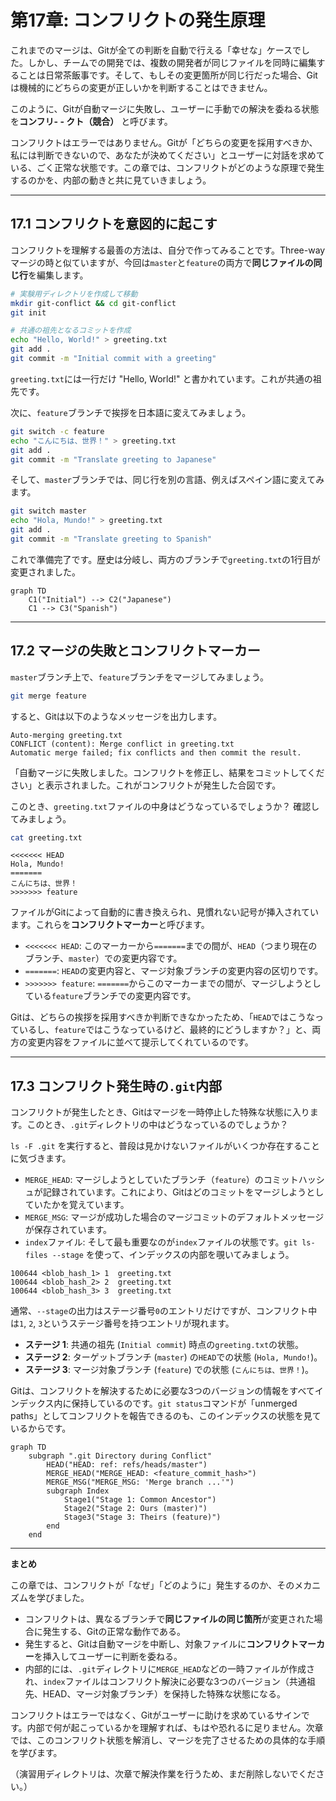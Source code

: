 # 第17章: コンフリクトの発生原理

これまでのマージは、Gitが全ての判断を自動で行える「幸せな」ケースでした。しかし、チームでの開発では、複数の開発者が同じファイルを同時に編集することは日常茶飯事です。そして、もしその変更箇所が同じ行だった場合、Gitは機械的にどちらの変更が正しいかを判断することはできません。

このように、Gitが自動マージに失敗し、ユーザーに手動での解決を委ねる状態を**コンフリ-  - クト（競合）** と呼びます。

コンフリクトはエラーではありません。Gitが「どちらの変更を採用すべきか、私には判断できないので、あなたが決めてください」とユーザーに対話を求めている、ごく正常な状態です。この章では、コンフリクトがどのような原理で発生するのかを、内部の動きと共に見ていきましょう。

---
## 17.1 コンフリクトを意図的に起こす

コンフリクトを理解する最善の方法は、自分で作ってみることです。Three-wayマージの時と似ていますが、今回は`master`と`feature`の両方で**同じファイルの同じ行**を編集します。

```bash
# 実験用ディレクトリを作成して移動
mkdir git-conflict && cd git-conflict
git init

# 共通の祖先となるコミットを作成
echo "Hello, World!" > greeting.txt
git add .
git commit -m "Initial commit with a greeting"
```
`greeting.txt`には一行だけ "Hello, World!" と書かれています。これが共通の祖先です。

次に、`feature`ブランチで挨拶を日本語に変えてみましょう。
```bash
git switch -c feature
echo "こんにちは、世界！" > greeting.txt
git add .
git commit -m "Translate greeting to Japanese"
```

そして、`master`ブランチでは、同じ行を別の言語、例えばスペイン語に変えてみます。
```bash
git switch master
echo "Hola, Mundo!" > greeting.txt
git add .
git commit -m "Translate greeting to Spanish"
```
これで準備完了です。歴史は分岐し、両方のブランチで`greeting.txt`の1行目が変更されました。
```mermaid
graph TD
    C1("Initial") --> C2("Japanese")
    C1 --> C3("Spanish")
```

---
## 17.2 マージの失敗とコンフリクトマーカー

`master`ブランチ上で、`feature`ブランチをマージしてみましょう。
```bash
git merge feature
```
すると、Gitは以下のようなメッセージを出力します。
```
Auto-merging greeting.txt
CONFLICT (content): Merge conflict in greeting.txt
Automatic merge failed; fix conflicts and then commit the result.
```
「自動マージに失敗しました。コンフリクトを修正し、結果をコミットしてください」と表示されました。これがコンフリクトが発生した合図です。

このとき、`greeting.txt`ファイルの中身はどうなっているでしょうか？ 確認してみましょう。
```bash
cat greeting.txt
```
```
<<<<<<< HEAD
Hola, Mundo!
=======
こんにちは、世界！
>>>>>>> feature
```
ファイルがGitによって自動的に書き換えられ、見慣れない記号が挿入されています。これらを**コンフリクトマーカー**と呼びます。

-   `<<<<<<< HEAD`: このマーカーから`=======`までの間が、`HEAD`（つまり現在のブランチ、`master`）での変更内容です。
-   `=======`: `HEAD`の変更内容と、マージ対象ブランチの変更内容の区切りです。
-   `>>>>>>> feature`: `=======`からこのマーカーまでの間が、マージしようとしている`feature`ブランチでの変更内容です。

Gitは、どちらの挨拶を採用すべきか判断できなかったため、「`HEAD`ではこうなっているし、`feature`ではこうなっているけど、最終的にどうしますか？」と、両方の変更内容をファイルに並べて提示してくれているのです。

---
## 17.3 コンフリクト発生時の`.git`内部

コンフリクトが発生したとき、Gitはマージを一時停止した特殊な状態に入ります。このとき、`.git`ディレクトリの中はどうなっているのでしょうか？

`ls -F .git` を実行すると、普段は見かけないファイルがいくつか存在することに気づきます。
-   `MERGE_HEAD`: マージしようとしていたブランチ（`feature`）のコミットハッシュが記録されています。これにより、Gitはどのコミットをマージしようとしていたかを覚えています。
-   `MERGE_MSG`: マージが成功した場合のマージコミットのデフォルトメッセージが保存されています。
-   `index`ファイル: そして最も重要なのが`index`ファイルの状態です。`git ls-files --stage` を使って、インデックスの内部を覗いてみましょう。

```
100644 <blob_hash_1> 1	greeting.txt
100644 <blob_hash_2> 2	greeting.txt
100644 <blob_hash_3> 3	greeting.txt
```
通常、`--stage`の出力はステージ番号`0`のエントリだけですが、コンフリクト中は`1`, `2`, `3`というステージ番号を持つエントリが現れます。

-   **ステージ 1**: 共通の祖先 (`Initial commit`) 時点の`greeting.txt`の状態。
-   **ステージ 2**: ターゲットブランチ (`master`) の`HEAD`での状態 (`Hola, Mundo!`)。
-   **ステージ 3**: マージ対象ブランチ (`feature`) での状態 (`こんにちは、世界！`)。

Gitは、コンフリクトを解決するために必要な3つのバージョンの情報をすべてインデックス内に保持しているのです。`git status`コマンドが「unmerged paths」としてコンフリクトを報告できるのも、このインデックスの状態を見ているからです。

```mermaid
graph TD
    subgraph ".git Directory during Conflict"
        HEAD("HEAD: ref: refs/heads/master")
        MERGE_HEAD("MERGE_HEAD: <feature_commit_hash>")
        MERGE_MSG("MERGE_MSG: 'Merge branch ...'")
        subgraph Index
            Stage1("Stage 1: Common Ancestor")
            Stage2("Stage 2: Ours (master)")
            Stage3("Stage 3: Theirs (feature)")
        end
    end
```

---
**まとめ**

この章では、コンフリクトが「なぜ」「どのように」発生するのか、そのメカニズムを学びました。

-   コンフリクトは、異なるブランチで**同じファイルの同じ箇所**が変更された場合に発生する、Gitの正常な動作である。
-   発生すると、Gitは自動マージを中断し、対象ファイルに**コンフリクトマーカー**を挿入してユーザーに判断を委ねる。
-   内部的には、`.git`ディレクトリに`MERGE_HEAD`などの一時ファイルが作成され、`index`ファイルはコンフリクト解決に必要な3つのバージョン（共通祖先、HEAD、マージ対象ブランチ）を保持した特殊な状態になる。

コンフリクトはエラーではなく、Gitがユーザーに助けを求めているサインです。内部で何が起こっているかを理解すれば、もはや恐れるに足りません。次章では、このコンフリクト状態を解消し、マージを完了させるための具体的な手順を学びます。

（演習用ディレクトリは、次章で解決作業を行うため、まだ削除しないでください。）

